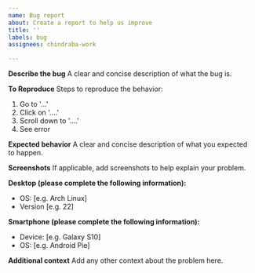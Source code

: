 ```yaml
---
name: Bug report
about: Create a report to help us improve
title: ''
labels: bug
assignees: chindraba-work

---
```


**Describe the bug**
A clear and concise description of what the bug is.

**To Reproduce**
Steps to reproduce the behavior:
1. Go to '...'
2. Click on '....'
3. Scroll down to '....'
4. See error

**Expected behavior**
A clear and concise description of what you expected to happen.

**Screenshots**
If applicable, add screenshots to help explain your problem.

**Desktop (please complete the following information):**
 - OS: [e.g. Arch Linux]
 - Version [e.g. 22]

**Smartphone (please complete the following information):**
 - Device: [e.g. Galaxy S10]
 - OS: [e.g. Android Pie]

**Additional context**
Add any other context about the problem here.

